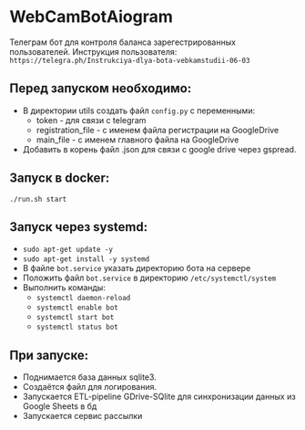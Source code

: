 # WebCamBotAiogram
Телеграм бот для контроля баланса зарегестрированных пользователей.
Инструкция пользователя: ```https://telegra.ph/Instrukciya-dlya-bota-vebkamstudii-06-03```

## Перед запуском необходимо:

  - В директории utils создать файл ```config.py``` с переменными: 
    - token - для связи с telegram
    - registration_file - с именем файла регистрации на GoogleDrive
    - main_file - с именем главного файла на GoogleDrive
  - Добавить в корень файл .json  для связи с google drive через gspread.

## Запуск в docker:

  `````./run.sh start`````

## Запуск через systemd:
  - ```sudo apt-get update -y```
  - ```sudo apt-get install -y systemd```
  - В файле ```bot.service``` указать директорию бота на сервере
  - Положить файл ```bot.service``` в директорию ```/etc/systemctl/system```
  - Выполнить команды:
    - ```systemctl daemon-reload```
    - ```systemctl enable bot```
    - ```systemctl start bot```
    - ```systemctl status bot```

## При запуске:
  - Поднимается база данных sqlite3. 
  - Создаётся файл для логирования.
  - Запускается ETL-pipeline GDrive-SQlite для синхронизации данных из Google Sheets в бд
  - Запускается сервис рассылки 
    
